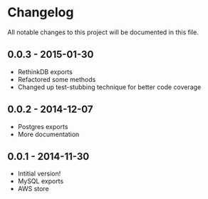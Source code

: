 # Changelog

All notable changes to this project will be documented in this file.

## 0.0.3 - 2015-01-30

* RethinkDB exports
* Refactored some methods
* Changed up test-stubbing technique for better code coverage

## 0.0.2 - 2014-12-07

* Postgres exports
* More documentation

## 0.0.1 - 2014-11-30

* Intitial version!
* MySQL exports
* AWS store
